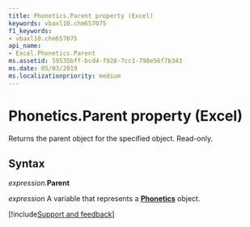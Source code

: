 ```yaml
---
title: Phonetics.Parent property (Excel)
keywords: vbaxl10.chm657075
f1_keywords:
- vbaxl10.chm657075
api_name:
- Excel.Phonetics.Parent
ms.assetid: 59535bff-bcd4-f928-7cc1-798e56f7b343
ms.date: 05/03/2019
ms.localizationpriority: medium
---
```



# Phonetics.Parent property (Excel)

Returns the parent object for the specified object. Read-only.


## Syntax

_expression_.**Parent**

_expression_ A variable that represents a **[Phonetics](Excel.Phonetics.md)** object.




[!include[Support and feedback](~/includes/feedback-boilerplate.md)]